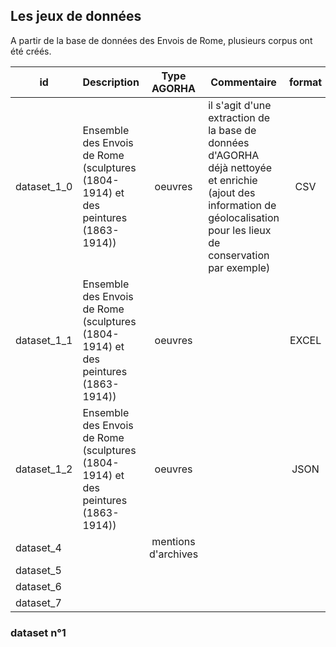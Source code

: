 
## Les jeux de données

A partir de la base de données des Envois de Rome, plusieurs corpus ont été créés. 


| id          | Description                                                                         |     Type AGORHA     | Commentaire                                                                                                                                                               | format | nom du fichier - Télécharger                                                                                     | détails la structure |
|-------------|-------------------------------------------------------------------------------------|:-------------------:|---------------------------------------------------------------------------------------------------------------------------------------------------------------------------|:------:|------------------------------------------------------------------------------------------------------------------|:--------------------:|
| dataset_1_0 | Ensemble des Envois de Rome (sculptures (1804-1914) et des peintures (1863-1914))   |       oeuvres       | il s'agit d'une extraction de la base de données d'AGORHA déjà nettoyée et enrichie (ajout des information de géolocalisation pour les lieux de conservation par exemple) |   CSV  | [Export_EnvoisdeRome_oeuvres_20190325.csv](./Export_EnvoisdeRome_oeuvres_20190325.csv)                           |  [voir](#dataset-n1) |
| dataset_1_1 | Ensemble des Envois de Rome (sculptures (1804-1914) et des peintures (1863-1914))   |       oeuvres       |                                                                                                                                                                           |  EXCEL | [Export_EnvoisdeRome_oeuvres_20190325.xlsx](./Export_EnvoisdeRome_oeuvres_20190325.xlsx)                         |                      |
| dataset_1_2 | Ensemble des Envois de Rome (sculptures (1804-1914) et des peintures (1863-1914))   |       oeuvres       |                                                                                                                                                                           |  JSON  | [Export_EnvoisdeRome_oeuvres_forPalladio_20190325.json](./Export_EnvoisdeRome_oeuvres_forPalladio_20190325.json) |                      |
| dataset_4   |                                                                                     | mentions d'archives |                                                                                                                                                                           |        |                                                                                                                  |  [voir](#dataset-n4) |
| dataset_5   |                                                                                     |                     |                                                                                                                                                                           |        |                                                                                                                  |                      |
| dataset_6   |                                                                                     |                     |                                                                                                                                                                           |        |                                                                                                                  |                      |
| dataset_7   |                                                                                     |                     |                                                                                                                                                                           |        |                                                                                                                  |                      |
### dataset n°1
